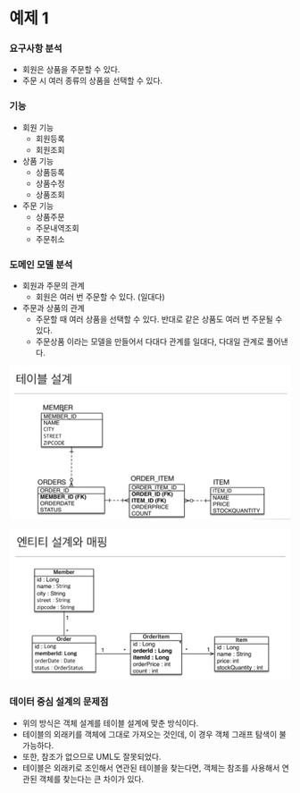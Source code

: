 # 예제 1

### 요구사항 분석
- 회원은 상품을 주문할 수 있다.
- 주문 시 여러 종류의 상품을 선택할 수 있다.

### 기능
- 회원 기능
  - 회원등록
  - 회원조회
- 상품 기능
  - 상품등록
  - 상품수정
  - 상품조회
- 주문 기능
  - 상품주문
  - 주문내역조회
  - 주문취소
 
### 도메인 모델 분석
- 회원과 주문의 관계
  - 회원은 여러 번 주문할 수 있다. (일대다)
- 주문과 상품의 관계
  - 주문할 때 여러 상품을 선택할 수 있다. 반대로 같은 상품도 여러 번 주문될 수 있다.
  - 주문상품 이라는 모델을 만들어서 다대다 관계를 일대다, 다대일 관계로 풀어낸다.

![](https://github.com/Integerous/images/blob/master/study/jpa/jpa_table.png?raw=true)

![](https://github.com/Integerous/images/blob/master/study/jpa/jpa_table2.png?raw=true)


### 데이터 중심 설계의 문제점
- 위의 방식은 객체 설계를 테이블 설계에 맞춘 방식이다.
- 테이블의 외래키를 객체에 그대로 가져오는 것인데, 이 경우 객체 그래프 탐색이 불가능하다.
- 또한, 참조가 없으므로 UML도 잘못되었다.
- 테이블은 외래키로 조인해서 연관된 테이블을 찾는다면, 객체는 참조를 사용해서 연관된 객체를 찾는다는 큰 차이가 있다.

